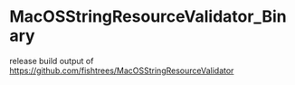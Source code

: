 # MacOSStringResourceValidator_Binary
release build output of https://github.com/fishtrees/MacOSStringResourceValidator
